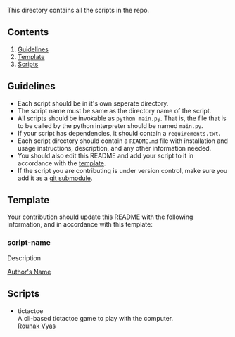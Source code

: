 This directory contains all the scripts in the repo. 

## Contents
1. [Guidelines](#guidelines)
2. [Template](#template)
3. [Scripts](#script)

## Guidelines
-  Each script should be in it's own seperate directory.
- The script name must be same as the directory name of the script.
-  All scripts should be invokable as `python main.py`. That is, the file that is to be called by the python interpreter should be named `main.py`.
- If your script has dependencies, it should contain a `requirements.txt`.
- Each script directory should contain a `README.md` file with installation and usage instructions, description, and any other information needed.
- You should also edit this README and add your script to it in accordance with the [template](#template).
- If the script you are contributing is under version control, make sure you add it as a [git submodule](https://git-scm.com/book/en/v2/Git-Tools-Submodules).

## Template
Your contribution should update this README with the following information, and in accordance with this template:

### script-name
Description

[Author's Name](#)

## Scripts
- tictactoe <br />
	A cli-based tictactoe game to play with the computer. <br/>
	[Rounak Vyas](http://www.github.com/itsron717)
